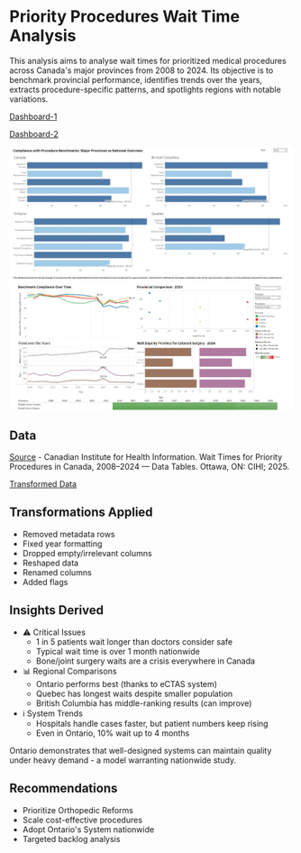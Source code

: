 # Priority Procedures Wait Time Analysis

This analysis aims to analyse wait times for prioritized medical procedures across Canada's major provinces from 2008 to 2024. Its objective is to benchmark provincial performance, identifies trends over the years, extracts procedure-specific patterns, and spotlights regions with notable variations.

[Dashboard-1](https://public.tableau.com/app/profile/waqas5688/viz/processed_wait_times/Benchmark)

[Dashboard-2](https://public.tableau.com/app/profile/waqas5688/viz/processed_wait_times/Dashboard2)

![Dashboard-1-img](https://github.com/qureshiwaqas/procedure-wait-time-analysis/blob/main/resources/d1.png)
![Dashboard-2-img](https://github.com/qureshiwaqas/procedure-wait-time-analysis/blob/main/resources/d2.png)

## Data
[Source](https://www.cihi.ca/sites/default/files/document/wait-times-priority-procedures-in-canada-2025-data-tables-en.xlsx) - Canadian Institute for Health Information. Wait Times for Priority Procedures in Canada, 2008–2024 — Data Tables. Ottawa, ON: CIHI; 2025.

[Transformed Data](https://github.com/qureshiwaqas/procedure-wait-time-analysis/blob/main/resources/processed_wait_times.csv)

## Transformations Applied
- Removed metadata rows
- Fixed year formatting
- Dropped empty/irrelevant columns
- Reshaped data
- Renamed columns
- Added flags

## Insights Derived
- ⚠️ Critical Issues
  - 1 in 5 patients wait longer than doctors consider safe
  - Typical wait time is over 1 month nationwide
  - Bone/joint surgery waits are a crisis everywhere in Canada
- 📊 Regional Comparisons
  - Ontario performs best (thanks to eCTAS system)
  - Quebec has longest waits despite smaller population
  - British Columbia has middle-ranking results (can improve)
- ℹ️ System Trends
  - Hospitals handle cases faster, but patient numbers keep rising
  - Even in Ontario, 10% wait up to 4 months

Ontario demonstrates that well-designed systems can maintain quality under heavy demand - a model warranting nationwide study. 

## Recommendations
- Prioritize Orthopedic Reforms
- Scale cost-effective procedures
- Adopt Ontario's System nationwide
- Targeted backlog analysis
